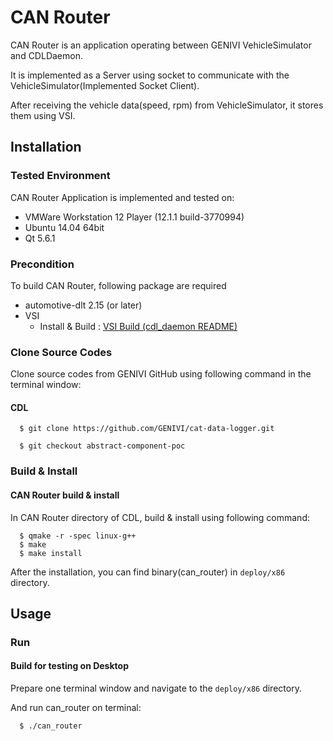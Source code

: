 # CAN Router
CAN Router is an application operating between GENIVI VehicleSimulator and CDLDaemon.

It is implemented as a Server using socket to communicate with the VehicleSimulator(Implemented Socket Client).

After receiving the vehicle data(speed, rpm) from VehicleSimulator, it stores them using VSI.

## Installation
### Tested Environment
CAN Router Application is implemented and tested on:
* VMWare Workstation 12 Player (12.1.1 build-3770994)
* Ubuntu 14.04 64bit
* Qt 5.6.1

### Precondition
To build CAN Router, following package are required
* automotive-dlt 2.15 (or later)
* VSI
   * Install & Build : [VSI Build (cdl_daemon README)](https://github.com/GENIVI/car-data-logger/tree/abstract-component-poc/cdl_daemon/README.md)

### Clone Source Codes
Clone source codes from GENIVI GitHub using following command in the terminal window:

#### CDL

      $ git clone https://github.com/GENIVI/cat-data-logger.git

      $ git checkout abstract-component-poc

### Build & Install
#### CAN Router build & install
In CAN Router directory of CDL, build & install using following command:

      $ qmake -r -spec linux-g++
      $ make
      $ make install

After the installation, you can find binary(can_router) in `deploy/x86` directory.

## Usage

### Run
#### Build for testing on Desktop
Prepare one terminal window and navigate to the `deploy/x86` directory.

And run can_router on terminal:

      $ ./can_router

